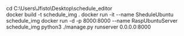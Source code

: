 cd C:\Users\Jfisto\Desktop\schedule_editor\
docker build -t schedule_img .
docker run -it --name SheduleUbuntu schedule_img
 docker run -d -p 8000:8000 --name RaspUbuntuServer schedule_img python3 ./manage.py runserver 0.0.0.0:8000